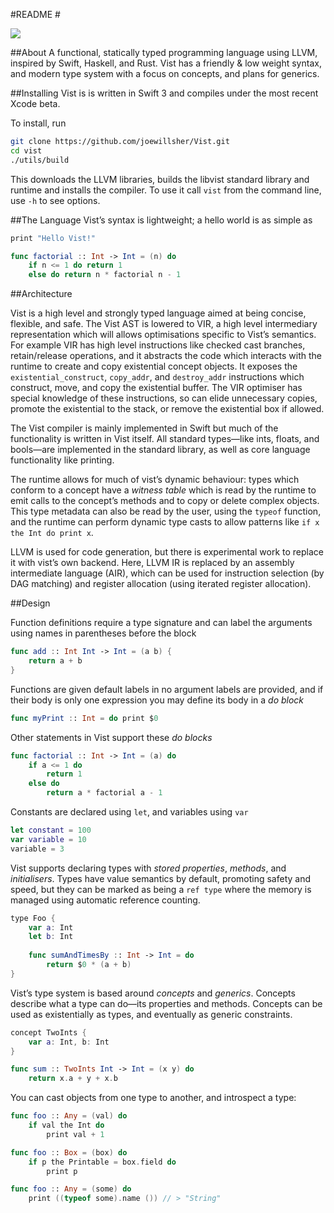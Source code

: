 #README #

![](https://travis-ci.org/joewillsher/Vist.svg?branch=master)

##About
A functional, statically typed programming language using LLVM, inspired by Swift, Haskell, and Rust. Vist has a friendly & low weight syntax, and modern type system with a focus on concepts, and plans for generics.


##Installing
Vist is is written in Swift 3 and compiles under the most recent Xcode beta.

To install, run

``` bash
git clone https://github.com/joewillsher/Vist.git
cd vist
./utils/build
``` 

This downloads the LLVM libraries, builds the libvist standard library and runtime and installs the compiler. To use it call `vist` from the command line, use `-h` to see options.


##The Language
Vist’s syntax is lightweight; a hello world is as simple as

```swift
print "Hello Vist!"
```

```swift
func factorial :: Int -> Int = (n) do
    if n <= 1 do return 1
    else do return n * factorial n - 1
```


##Architecture

Vist is a high level and strongly typed language aimed at being concise, flexible, and safe. The Vist AST is lowered to VIR, a high level intermediary representation which will allows optimisations specific to Vist’s semantics. For example VIR has high level instructions like checked cast branches, retain/release operations, and it abstracts the code which interacts with the runtime to create and copy existential concept objects. It exposes the `existential_construct`, `copy_addr`, and `destroy_addr` instructions which construct, move, and copy the existential buffer. The VIR optimiser has special knowledge of these instructions, so can elide unnecessary copies, promote the existential to the stack, or remove the existential box if allowed.

The Vist compiler is mainly implemented in Swift but much of the functionality is written in Vist itself. All standard types—like ints, floats, and bools—are implemented in the standard library, as well as core language functionality like printing.

The runtime allows for much of vist’s dynamic behaviour: types which conform to a concept have a *witness table* which is read by the runtime to emit calls to the concept’s methods and to copy or delete complex objects. This type metadata can also be read by the user, using the `typeof` function, and the runtime can perform dynamic type casts to allow patterns like `if x the Int do print x`.

LLVM is used for code generation, but there is experimental work to replace it with vist’s own backend. Here, LLVM IR is replaced by an assembly intermediate language (AIR), which can be used for instruction selection (by DAG matching) and register allocation (using iterated register allocation).


##Design

Function definitions require a type signature and can label the arguments using names in parentheses before the block

```swift
func add :: Int Int -> Int = (a b) {
    return a + b
}
```
Functions are given default labels in no argument labels are provided, and if their body is only one expression you may define its body in a *do block*
```swift
func myPrint :: Int = do print $0
```

Other statements in Vist support these *do blocks*
```swift
func factorial :: Int -> Int = (a) do
    if a <= 1 do
        return 1
    else do
        return a * factorial a - 1
```

Constants are declared using `let`, and variables using `var`
```swift
let constant = 100
var variable = 10
variable = 3
```

Vist supports declaring types with *stored properties*, *methods*, and *initialisers*. Types have value semantics by default, promoting safety and speed, but they can be marked as being a `ref type` where the memory is managed using automatic reference counting.
```swift
type Foo {
    var a: Int
    let b: Int
    
    func sumAndTimesBy :: Int -> Int = do 
        return $0 * (a + b)
}
```

Vist’s type system is based around *concepts* and *generics*. Concepts describe what a type can do—its properties and methods. Concepts can be used as existentially as types, and eventually as generic constraints.
```swift
concept TwoInts {
    var a: Int, b: Int
}

func sum :: TwoInts Int -> Int = (x y) do
    return x.a + y + x.b
```

You can cast objects from one type to another, and introspect a type:

```swift
func foo :: Any = (val) do
	if val the Int do
		print val + 1

func foo :: Box = (box) do
	if p the Printable = box.field do
		print p

func foo :: Any = (some) do
	print ((typeof some).name ()) // > "String"
```
